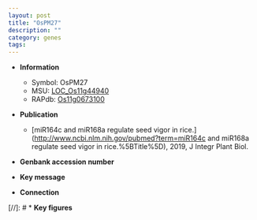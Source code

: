```yaml
---
layout: post
title: "OsPM27"
description: ""
category: genes
tags: 
---
```


* **Information**  
    + Symbol: OsPM27  
    + MSU: [LOC_Os11g44940](http://rice.uga.edu/cgi-bin/ORF_infopage.cgi?orf=LOC_Os11g44940)  
    + RAPdb: [Os11g0673100](https://rapdb.dna.affrc.go.jp/locus/?name=Os11g0673100)  

* **Publication**  
    + [miR164c and miR168a regulate seed vigor in rice.](http://www.ncbi.nlm.nih.gov/pubmed?term=miR164c and miR168a regulate seed vigor in rice.%5BTitle%5D), 2019, J Integr Plant Biol.

* **Genbank accession number**  

* **Key message**  

* **Connection**  

[//]: # * **Key figures**  


